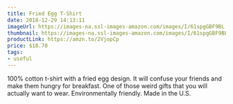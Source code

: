 ```yaml
---
title: Fried Egg T-Shirt
date: 2018-12-29 14:13:11
imageUrl: https://images-na.ssl-images-amazon.com/images/I/61spgGBF9BL._UX466_.jpg
thumbnail: https://images-na.ssl-images-amazon.com/images/I/61spgGBF9BL._SR600,315__.jpg
productLink: https://amzn.to/2VjopCp
price: $18.70
tags:
- useful
---
```

100% cotton t-shirt with a fried egg design. It will confuse your friends and make them hungry for breakfast. One of those weird gifts that you will actually want to wear. Environmentally friendly. Made in the U.S.
